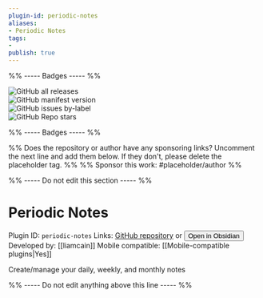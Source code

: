 ```yaml
---
plugin-id: periodic-notes
aliases:
- Periodic Notes
tags: 
- 
publish: true
---
```


%% ----- Badges ----- %%

![GitHub all releases](https://img.shields.io/github/downloads/liamcain/obsidian-periodic-notes/total?color=573E7A&logo=github&style=for-the-badge)   
![GitHub manifest version](https://img.shields.io/github/manifest-json/v/liamcain/obsidian-periodic-notes?color=573E7A&logo=github&style=for-the-badge)   
![GitHub issues by-label](https://img.shields.io/github/issues/liamcain/obsidian-periodic-notes/help%20wanted?color=573E7A&logo=github&style=for-the-badge)   
![GitHub Repo stars](https://img.shields.io/github/stars/liamcain/obsidian-periodic-notes?color=573E7A&logo=github&style=for-the-badge)

%% ----- Badges ----- %%

%% Does the repository or author have any sponsoring links? Uncomment the next line and add them below. If they don't, please delete the placeholder tag. %%
%% Sponsor this work: #placeholder/author %%

%% ----- Do not edit this section ----- %%

# Periodic Notes

Plugin ID: `periodic-notes`
Links: [GitHub repository](https://github.com/liamcain/obsidian-periodic-notes) or [<button id=HH>Open in Obsidian</button>](obsidian://goto-plugin?id=periodic-notes)
Developed by: [[liamcain]]
Mobile compatible: [[Mobile-compatible plugins|Yes]]

Create/manage your daily, weekly, and monthly notes

%% ----- Do not edit anything above this line ----- %% 
